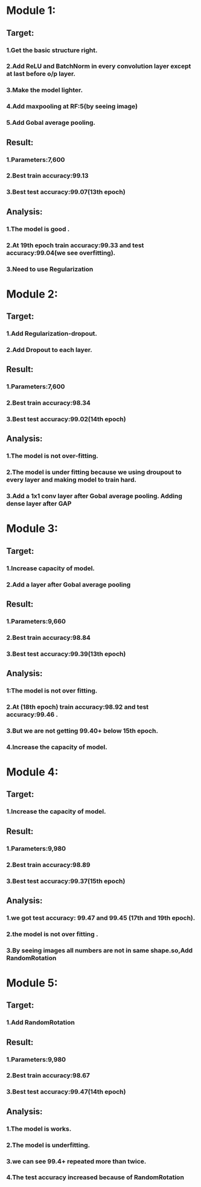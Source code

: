 # Module 1:

## Target:
   ### 1.Get the basic structure right.
   ### 2.Add ReLU and BatchNorm in every convolution layer except at last before o/p layer.
   ### 3.Make the model lighter.
   ### 4.Add maxpooling at RF:5(by seeing image)
   ### 5.Add Gobal average pooling.

## Result:
   ### 1.Parameters:7,600
   ### 2.Best train accuracy:99.13
   ### 3.Best test accuracy:99.07(13th epoch)

## Analysis:
   ### 1.The model is good .
   ### 2.At 19th epoch train accuracy:99.33  and  test accuracy:99.04(we see overfitting).
   ### 3.Need to use Regularization

# Module 2:

## Target:
  ### 1.Add Regularization-dropout.
  ### 2.Add Dropout to each layer.

## Result:
   ### 1.Parameters:7,600
   ### 2.Best train accuracy:98.34
   ### 3.Best test accuracy:99.02(14th epoch)

## Analysis:
   ### 1.The model is not over-fitting.
   ### 2.The model is under fitting because we using droupout to every layer and making model to train hard.
   ### 3.Add a 1x1 conv layer after Gobal average pooling. Adding dense layer after GAP 
   
# Module 3:

## Target:
   ### 1.Increase capacity of model.
   ### 2.Add a layer after Gobal average pooling

## Result:
   ### 1.Parameters:9,660
   ### 2.Best train accuracy:98.84
   ### 3.Best test accuracy:99.39(13th epoch)

## Analysis:
   ### 1:The model is not over fitting.
   ### 2.At (18th epoch) train accuracy:98.92 and test accuracy:99.46 .
   ### 3.But we are not getting 99.40+ below 15th epoch.
   ### 4.Increase the capacity of model.
   
# Module 4:

## Target:
   ### 1.Increase the capacity of model.

## Result:
   ### 1.Parameters:9,980
   ### 2.Best train accuracy:98.89
   ### 3.Best test accuracy:99.37(15th epoch)

## Analysis:
   ### 1.we got test accuracy: 99.47 and 99.45 (17th and 19th epoch).
   ### 2.the model is not over fitting .
   ### 3.By seeing images all numbers are not in same shape.so,Add RandomRotation
   
# Module 5:

## Target:
   ### 1.Add RandomRotation 

## Result:
  ### 1.Parameters:9,980
  ### 2.Best train accuracy:98.67
  ### 3.Best test accuracy:99.47(14th epoch)

## Analysis:
   ### 1.The model is works.
   ### 2.The model is underfitting.
   ### 3.we can see 99.4+ repeated more than twice.
   ### 4.The test accuracy increased because of RandomRotation 
